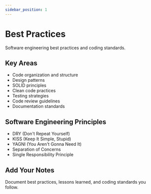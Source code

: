```yaml
---
sidebar_position: 1
---
```


# Best Practices

Software engineering best practices and coding standards.

## Key Areas

- Code organization and structure
- Design patterns
- SOLID principles
- Clean code practices
- Testing strategies
- Code review guidelines
- Documentation standards

## Software Engineering Principles

- DRY (Don't Repeat Yourself)
- KISS (Keep It Simple, Stupid)
- YAGNI (You Aren't Gonna Need It)
- Separation of Concerns
- Single Responsibility Principle

## Add Your Notes

Document best practices, lessons learned, and coding standards you follow.
